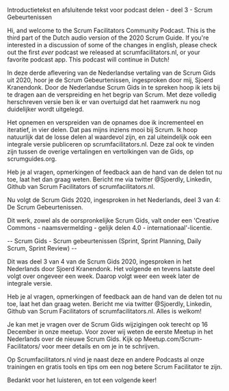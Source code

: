 Introductietekst en afsluitende tekst voor podcast delen - deel 3 - Scrum Gebeurtenissen

Hi, and welcome to the Scrum Facilitators Community Podcast. 
This is the third part of the Dutch audio version of the 2020 Scrum Guide. If you're interested in a discussion of some of the changes in english, please check out the first _ever_ podcast we released at scrumfacilitators.nl, or your favorite podcast app. This podcast will continue in Dutch!

In deze derde aflevering van de Nederlandse vertaling van de Scrum Gids uit 2020, hoor je de Scrum Gebeurtenissen, ingesproken door mij, Sjoerd Kranendonk. 
Door de Nederlandse Scrum Gids in te spreken hoop ik iets bij te dragen aan de verspreiding en het begrip van Scrum. Met deze volledig herschreven versie ben ik er van overtuigd dat het raamwerk nu nog duidelijker wordt uitgelegd. 

Het opnemen en verspreiden van de opnames doe ik incrementeel en iteratief, in vier delen. Dat pas mijns inziens mooi bij Scrum. Ik hoop natuurlijk dat de losse delen al waardevol zijn, en zal uiteindelijk ook een integrale versie publiceren op scrumfacilitators.nl. Deze zal ook te vinden zijn tussen de overige vertalingen en vertolkingen van de Gids, op scrumguides.org.

Heb je al vragen, opmerkingen of feedback aan de hand van de delen tot nu toe, laat het dan graag weten. 
Bericht me via twitter @Sjoerdly, Linkedin, Github van Scrum Facilitators of scrumfacilitators.nl. 

Nu volgt de Scrum Gids 2020, ingesproken in het Nederlands, deel 3 van 4: De Scrum Gebeurtenissen.
 
Dit werk, zowel als de oorspronkelijke Scrum Gids, valt onder een 'Creative Commons - naamsvermelding - gelijk delen 4.0 - internationaal'-licentie.

-- Scrum Gids - Scrum gebeurtenissen (Sprint, Sprint Planning, Daily Scrum, Sprint Review) --

Dit was deel 3 van 4 van de Scrum Gids 2020, ingesproken in het Nederlands door Sjoerd Kranendonk. Het volgende en tevens laatste deel volgt over ongeveer een week. Daarop volgt weer een week later de integrale versie.

Heb je al vragen, opmerkingen of feedback aan de hand van de delen tot nu toe, laat het dan graag weten. 
Bericht me via twitter @Sjoerdly, Linkedin, Github van Scrum Facilitators of scrumfacilitators.nl. Alles is welkom!

Je kan met je vragen over de Scrum Gids wijzigingen ook terecht op 16 December in onze meetup. Voor zover wij weten de eerste Meetup in het Nederlands over de nieuwe Scrum Gids. 
Kijk op Meetup.com/Scrum-Facilitators/ voor meer details en om je in te schrijven.

Op Scrumfacilitators.nl vind je naast deze en andere Podcasts al onze trainingen en gratis tools en tips om een nog betere Scrum Facilitator te zijn. 

Bedankt voor het luisteren, en tot een volgende keer!

